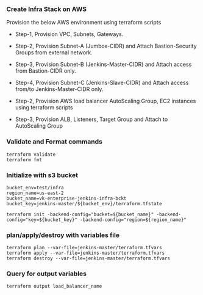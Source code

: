 ### Create Infra Stack on AWS
Provision the below AWS environment using terraform scripts

* Step-1, Provision VPC, Subnets, Gateways.
* Step-2, Provision Subnet-A (Jumbox-CIDR) and Attach Bastion-Security Groups from external network.
* Step-3, Provision Subnet-B (Jenkins-Master-CIDR) and Attach access from Bastion-CIDR only.
* Step-4, Provision Subnet-C (Jenkins-Slave-CIDR) and Attach access from/to Jenkins-Master-CIDR only.


* Step-2, Provision AWS load balancer AutoScaling Group, EC2 instances using terraform scripts
* Step-3, Provision ALB, Listeners, Target Group and Attach to AutoScaling Group

### Validate and Format commands
```
terraform validate
terraform fmt
```
### Initialize with s3 bucket
```
bucket_env=test/infra
region_name=us-east-2
bucket_name=vk-enterprise-jenkins-infra-bckt
bucket_key=jenkins-master/${bucket_env}/terraform.tfstate

terraform init -backend-config="bucket=${bucket_name}" -backend-config="key=${bucket_key}" -backend-config="region=${region_name}"
```

### plan/apply/destroy with variables file

```
terraform plan --var-file=jenkins-master/terraform.tfvars
terraform apply --var-file=jenkins-master/terraform.tfvars
terraform destroy --var-file=jenkins-master/terraform.tfvars
```

### Query for output variables
```
terraform output load_balancer_name
```